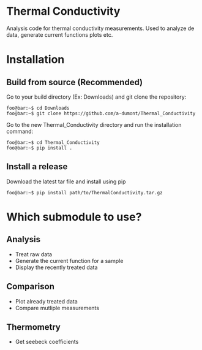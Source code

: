 # Thermal Conductivity
Analysis code for thermal conductivity measurements. Used to analyze de data, generate current functions plots etc.

# Installation
## Build from source (Recommended)
Go to your build directory (Ex: Downloads) and git clone the repository:
```console
foo@bar:~$ cd Downloads
foo@bar:~$ git clone https://github.com/a-dumont/Thermal_Conductivity
```

Go to the new Thermal_Conductivity directory and run the installation command:
```console
foo@bar:~$ cd Thermal_Conductivity
foo@bar:~$ pip install .
```

## Install a release
Download the latest tar file and install using pip
```console
foo@bar:~$ pip install path/to/ThermalConductivity.tar.gz
```

# Which submodule to use?
## Analysis
- Treat raw data
- Generate the current function for a sample
- Display the recently treated data

## Comparison
- Plot already treated data
- Compare mutliple measurements

## Thermometry
- Get seebeck coefficients
